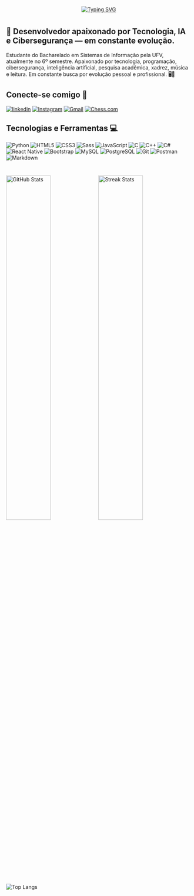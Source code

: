 #

<div align="center">
    <a href="https://git.io/typing-svg"><img src="https://readme-typing-svg.demolab.com?font=Bitcount+Prop+Single&weight=500&size=27&duration=2500&pause=100&color=8d192b&center=true&vCenter=true&multiline=true&width=524&height=100&lines=Muito+Prazer;%E2%99%9C+Eu+sou+o+Phelipe+%E2%99%9e" alt="Typing SVG" /></a> 
</div>

#

## 🚀 Desenvolvedor apaixonado por Tecnologia, IA e Cibersegurança — em constante evolução.

<p>Estudante do Bacharelado em Sistemas de Informação pela UFV, atualmente no 6º semestre. Apaixonado por tecnologia, programação, cibersegurança, inteligência artificial, pesquisa acadêmica, xadrez, música e leitura. Em constante busca por evolução pessoal e profissional. 🖥️🎻 </p>

## Conecte-se comigo 👋

[![linkedin](https://img.shields.io/badge/linkedin-0A66C2?style=for-the-badge&logo=linkedin&logoColor=white)](https://www.linkedin.com/in/phelipe-romano/)
[![Instagram](https://img.shields.io/badge/-Instagram-%23E4405F?style=for-the-badge&logo=instagram&logoColor=white)](https://www.instagram.com/romano_phelipe/)
[![Gmail](https://img.shields.io/badge/Gmail-333333?style=for-the-badge&logo=gmail&logoColor=red)](mailto:phromanomr@gmail.com)
[![Chess.com](https://img.shields.io/badge/-%E2%99%95%20Chess.com-000?style=for-the-badge&logoColor=007BFF)](https://www.chess.com/member/redinho)

## Tecnologias e Ferramentas 💻

![Python](https://img.shields.io/badge/python-3670A0?style=for-the-badge&logo=python&logoColor=ffdd54)
![HTML5](https://img.shields.io/badge/HTML5-E34F26?style=for-the-badge&logo=html5&logoColor=white)
![CSS3](https://img.shields.io/badge/CSS3-1572B6?style=for-the-badge&logo=css3&logoColor=white)
![Sass](https://img.shields.io/badge/Sass-000?style=for-the-badge&logo=sass)
![JavaScript](https://img.shields.io/badge/JavaScript-F7DF1E?style=for-the-badge&logo=javascript&logoColor=black)
![C](https://img.shields.io/badge/-00599C?style=for-the-badge&logo=c&logoColor=white)
![C++](https://img.shields.io/badge/C%2B%2B-00599C?style=for-the-badge&logo=c%2B%2B&logoColor=white)
![C#](https://img.shields.io/badge/C%23-239120?style=for-the-badge&logo=c-sharp&logoColor=white)
![React Native](https://img.shields.io/badge/React_Native-20232A?style=for-the-badge&logo=react&logoColor=61DAFB)
![Bootstrap](https://img.shields.io/badge/-boostrap-0D1117?style=for-the-badge&logo=bootstrap&labelColor=0D1117)
![MySQL](https://img.shields.io/badge/MySQL-00000F?style=for-the-badge&logo=mysql&logoColor=white)
![PostgreSQL](https://img.shields.io/badge/PostgreSQL-000?style=for-the-badge&logo=postgresql)
![Git](https://img.shields.io/badge/GIT-E44C30?style=for-the-badge&logo=git&logoColor=white)
![Postman](https://img.shields.io/badge/Postman-FF6C37.svg?style=for-the-badge&logo=Postman&logoColor=white)
![Markdown](https://img.shields.io/badge/Markdown-000?style=for-the-badge&logo=markdown)

#

<div>  
  <img width=49% src="https://github-readme-stats.vercel.app/api?username=phromanomr&theme=transparent&bg_color=0d1117&border_color=0d1117&show_icons=true&icon_color=30A3DC&title_color=8d192b&text_color=FFF" alt="GitHub Stats" /> 
  <img width=49% src="https://streak-stats.demolab.com/?user=phromanomr&theme=rose&background=0d1117&border=0d1117&dates=FFF" alt="Streak Stats"/>
</div>

![Top Langs](https://github-readme-stats.vercel.app/api/top-langs/?username=phromanomr&layout=compact&hide_border=true&title_color=8d192b&text_color=ffffff&bg_color=0d1117)

<!-- [![Repo Card](https://github-readme-stats.vercel.app/api/pin/?username=phromanomr&repo=&bg_color=000&border_color=30A3DC&show_icons=true&icon_color=30A3DC&title_color=E94D5F&text_color=FFF)](https://github.com/phromanomr/)-->
